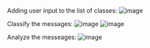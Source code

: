 Adding user input to the list of classes:
![image](https://github.com/user-attachments/assets/977ad414-812b-4095-9c85-cd6ebbc1f087)

Classify the messages:
![image](https://github.com/user-attachments/assets/0f36a4de-81f4-4437-86c2-a86d5001dcc4)
![image](https://github.com/user-attachments/assets/a1050b4c-3c50-4acf-8966-c5dbcd783df7)

Analyze the messeages:
![image](https://github.com/user-attachments/assets/c2033ed8-c39e-4fbf-a32b-f8c2cded5d94)


